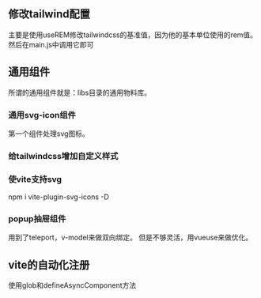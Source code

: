 
## 修改tailwind配置
主要是使用useREM修改tailwindcss的基准值，因为他的基本单位使用的rem值。
然后在main.js中调用它即可
## 通用组件
所谓的通用组件就是：libs目录的通用物料库。
### 通用svg-icon组件
第一个组件处理svg图标。
### 给tailwindcss增加自定义样式
### 使vite支持svg
npm i vite-plugin-svg-icons -D
### popup抽屉组件
用到了teleport，v-model来做双向绑定。
但是不够灵活，用vueuse来做优化。
## vite的自动化注册
使用glob和defineAsyncComponent方法
